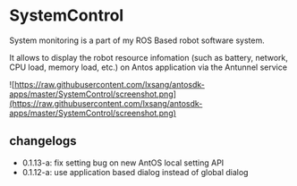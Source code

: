 # SystemControl

System monitoring is a part of my ROS Based robot software system.

It allows to display the robot resource infomation (such as battery, network, CPU load, memory load, etc.) on Antos application
via the Antunnel service

![https://raw.githubusercontent.com/lxsang/antosdk-apps/master/SystemControl/screenshot.png](https://raw.githubusercontent.com/lxsang/antosdk-apps/master/SystemControl/screenshot.png)


## changelogs
- 0.1.13-a: fix setting bug on new AntOS local setting API
- 0.1.12-a: use application based dialog instead of  global dialog
